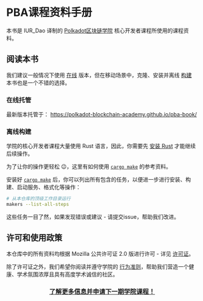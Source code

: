 # PBA课程资料手册

本书是 IUR_Dao 译制的 [Polkadot区块链学院](https://dot.li/pba-github) 核心开发者课程所使用的课程资料。

## 阅读本书

我们建议一般情况下使用 [在线](#hosted-online) 版本，但在移动场景中，克隆、安装并离线 [构建](#build-offline) 本书也是一个不错的选择。

### 在线托管

最新版本托管于： <a target="_blank" href="https://polkadot-blockchain-academy.github.io/pba-book/">https://polkadot-blockchain-academy.github.io/pba-book/</a>

### 离线构建

学院的核心开发者课程大量使用 Rust 语言，因此，你需要先 [安装 Rust](https://www.rust-lang.org/tools/install) 才能继续后续操作。

为了让你的操作更轻松 😉，这里有如何使用 [`cargo make`](https://sagiegurari.github.io/cargo-make/#overview) 的参考资料。

安装好 [`cargo make`](https://sagiegurari.github.io/cargo-make/#installation) 后，你可以列出所有包含的任务，以便进一步进行安装、构建、启动服务、格式化等操作：

```sh
# 从本仓库的顶级工作目录运行
makers --list-all-steps
```

这些任务一目了然，如果发现错误或建议 - 请提交issue，帮助我们改进。

## 许可和使用政策

本仓库中的所有资料均根据 Mozilla 公共许可证 2.0 版进行许可 - 详见 [许可证](./LICENSE.md)。

除了许可证之外，我们希望你阅读并遵守学院的 [行为准则](./CODE-OF-CONDUCT.md)，帮助我们营造一个健康、学术氛围浓厚且具有高度学术诚信的社区。

<h3 align="center"><a href="https://dot.li/pba-github">了解更多信息并申请下一期学院课程！</a></h3>

